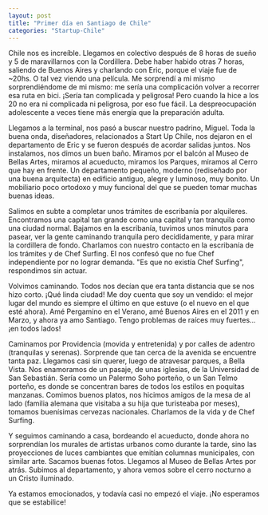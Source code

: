 ```yaml
---
layout: post
title: "Primer día en Santiago de Chile"
categories: "Startup-Chile"
---
```


Chile nos es increíble. Llegamos en colectivo después de 8 horas de sueño y 5
de maravillarnos con la Cordillera. Debe haber habido otras 7 horas, saliendo
de Buenos Aires y charlando con Eric, porque el viaje fue de ~20hs. O tal vez
viendo una película. Me sorprendí a mi mismo sorprendiéndome de mi mismo: me
sería una complicación volver a recorrer esa ruta en bici. ¡Sería tan
complicada y peligrosa! Pero cuando la hice a los 20 no era ni complicada ni
peligrosa, por eso fue fácil. La despreocupación adolescente a veces tiene más
energía que la preparación adulta.

Llegamos a la terminal, nos pasó a buscar nuestro padrino, Miguel. Toda la
buena onda, diseñadores, relacionados a Start Up Chile, nos dejaron en el
departamento de Eric y se fueron después de acordar salidas juntos. Nos
instalamos, nos dimos un buen baño. Miramos por el balcón al Museo de Bellas
Artes, miramos al acueducto, miramos los Parques, miramos al Cerro que hay en
frente. Un departamento pequeño, moderno (rediseñado por una buena arquitecta)
en edificio antiguo, alegre y luminoso, muy bonito. Un mobiliario poco
ortodoxo y muy funcional del que se pueden tomar muchas buenas ideas.

Salimos en subte a completar unos trámites de escribanía por alquileres.
Encontramos una capital tan grande como una capital y tan tranquila como una
ciudad normal. Bajamos en la escribanía, tuvimos unos minutos para pasear, ver
la gente caminando tranquila pero decididamente, y para mirar la cordillera de
fondo. Charlamos con nuestro contacto en la escribanía de los trámites y de
Chef Surfing. El nos confesó que no fue Chef independiente por no lograr
demanda. "Es que no existía Chef Surfing", respondimos sin actuar.

Volvimos caminando. Todos nos decían que era tanta distancia que se nos hizo
corto. ¡Qué linda ciudad! Me doy cuenta que soy un vendido: el mejor lugar del
mundo es siempre el último en que estuve (o el nuevo en el que esté ahora).
Amé Pergamino en el Verano, amé Buenos Aires en el 2011 y en Marzo, y ahora ya
amo Santiago. Tengo problemas de raíces muy fuertes... ¡en todos lados!

Caminamos por Providencia (movida y entretenida) y por calles de adentro
(tranquilas y serenas). Sorprende que tan cerca de la avenida se encuentre
tanta paz. Llegamos casi sin querer, luego de atravesar parques, a Bella
Vista. Nos enamoramos de un pasaje, de unas iglesias, de la Universidad de San
Sebastián. Sería como un Palermo Soho porteño, o un San Telmo porteño, es
donde se concentran bares de todos los estilos en poquitas manzanas. Comimos
buenos platos, nos hicimos amigos de la mesa de al lado (familia alemana que
visitaba a su hija que turisteaba por meses), tomamos buenísimas cervezas
nacionales. Charlamos de la vida y de Chef Surfing.

Y seguimos caminando a casa, bordeando el acueducto, donde ahora no
sorprendían los murales de artistas urbanos como durante la tarde, sino las
proyecciones de luces cambiantes que emitían columnas municipales, con similar
arte. Sacamos buenas fotos. Llegamos al Museo de Bellas Artes por atrás.
Subimos al departamento, y ahora vemos sobre el cerro nocturno a un Cristo
iluminado.

Ya estamos emocionados, y todavía casi no empezó el viaje. ¡No esperamos que
se estabilice!
